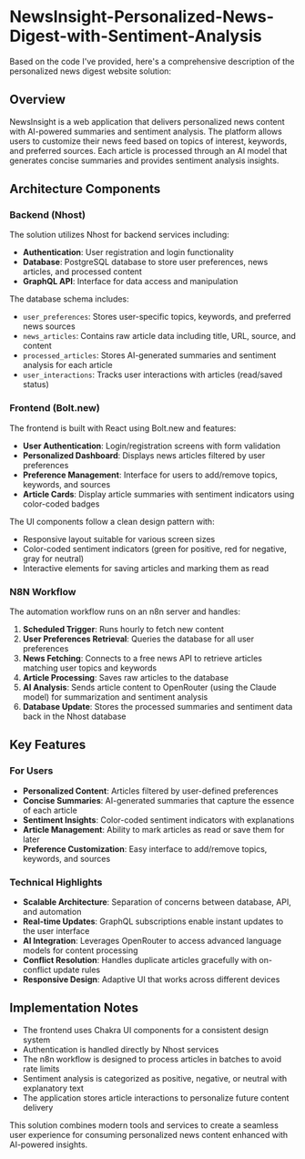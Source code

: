 # NewsInsight-Personalized-News-Digest-with-Sentiment-Analysis


Based on the code I've provided, here's a comprehensive description of the personalized news digest website solution:

## Overview
NewsInsight is a web application that delivers personalized news content with AI-powered summaries and sentiment analysis. The platform allows users to customize their news feed based on topics of interest, keywords, and preferred sources. Each article is processed through an AI model that generates concise summaries and provides sentiment analysis insights.

## Architecture Components

### Backend (Nhost)
The solution utilizes Nhost for backend services including:
- **Authentication**: User registration and login functionality
- **Database**: PostgreSQL database to store user preferences, news articles, and processed content
- **GraphQL API**: Interface for data access and manipulation

The database schema includes:
- `user_preferences`: Stores user-specific topics, keywords, and preferred news sources
- `news_articles`: Contains raw article data including title, URL, source, and content
- `processed_articles`: Stores AI-generated summaries and sentiment analysis for each article
- `user_interactions`: Tracks user interactions with articles (read/saved status)

### Frontend (Bolt.new)
The frontend is built with React using Bolt.new and features:
- **User Authentication**: Login/registration screens with form validation
- **Personalized Dashboard**: Displays news articles filtered by user preferences
- **Preference Management**: Interface for users to add/remove topics, keywords, and sources
- **Article Cards**: Display article summaries with sentiment indicators using color-coded badges

The UI components follow a clean design pattern with:
- Responsive layout suitable for various screen sizes
- Color-coded sentiment indicators (green for positive, red for negative, gray for neutral)
- Interactive elements for saving articles and marking them as read

### N8N Workflow
The automation workflow runs on an n8n server and handles:
1. **Scheduled Trigger**: Runs hourly to fetch new content
2. **User Preferences Retrieval**: Queries the database for all user preferences
3. **News Fetching**: Connects to a free news API to retrieve articles matching user topics and keywords
4. **Article Processing**: Saves raw articles to the database
5. **AI Analysis**: Sends article content to OpenRouter (using the Claude model) for summarization and sentiment analysis
6. **Database Update**: Stores the processed summaries and sentiment data back in the Nhost database

## Key Features

### For Users
- **Personalized Content**: Articles filtered by user-defined preferences
- **Concise Summaries**: AI-generated summaries that capture the essence of each article
- **Sentiment Insights**: Color-coded sentiment indicators with explanations
- **Article Management**: Ability to mark articles as read or save them for later
- **Preference Customization**: Easy interface to add/remove topics, keywords, and sources

### Technical Highlights
- **Scalable Architecture**: Separation of concerns between database, API, and automation
- **Real-time Updates**: GraphQL subscriptions enable instant updates to the user interface
- **AI Integration**: Leverages OpenRouter to access advanced language models for content processing
- **Conflict Resolution**: Handles duplicate articles gracefully with on-conflict update rules
- **Responsive Design**: Adaptive UI that works across different devices

## Implementation Notes
- The frontend uses Chakra UI components for a consistent design system
- Authentication is handled directly by Nhost services
- The n8n workflow is designed to process articles in batches to avoid rate limits
- Sentiment analysis is categorized as positive, negative, or neutral with explanatory text
- The application stores article interactions to personalize future content delivery

This solution combines modern tools and services to create a seamless user experience for consuming personalized news content enhanced with AI-powered insights.
